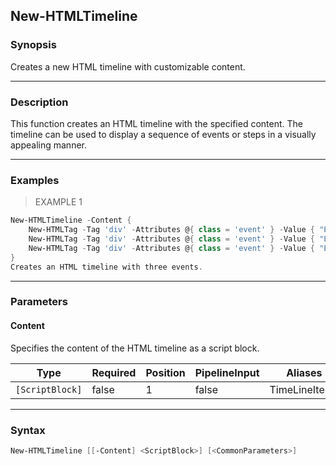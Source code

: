 New-HTMLTimeline
----------------

### Synopsis
Creates a new HTML timeline with customizable content.

---

### Description

This function creates an HTML timeline with the specified content. The timeline can be used to display a sequence of events or steps in a visually appealing manner.

---

### Examples
> EXAMPLE 1

```PowerShell
New-HTMLTimeline -Content {
    New-HTMLTag -Tag 'div' -Attributes @{ class = 'event' } -Value { "Event 1" }
    New-HTMLTag -Tag 'div' -Attributes @{ class = 'event' } -Value { "Event 2" }
    New-HTMLTag -Tag 'div' -Attributes @{ class = 'event' } -Value { "Event 3" }
}
Creates an HTML timeline with three events.
```

---

### Parameters
#### **Content**
Specifies the content of the HTML timeline as a script block.

|Type           |Required|Position|PipelineInput|Aliases      |
|---------------|--------|--------|-------------|-------------|
|`[ScriptBlock]`|false   |1       |false        |TimeLineItems|

---

### Syntax
```PowerShell
New-HTMLTimeline [[-Content] <ScriptBlock>] [<CommonParameters>]
```
